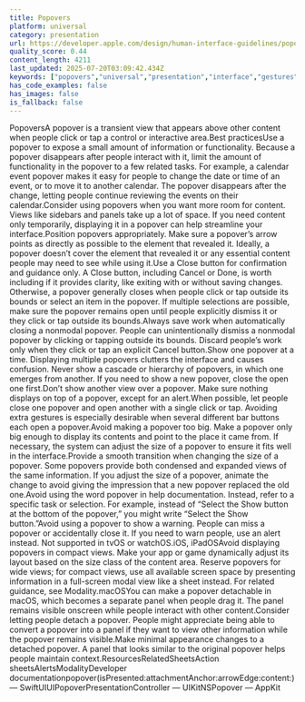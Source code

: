 ```yaml
---
title: Popovers
platform: universal
category: presentation
url: https://developer.apple.com/design/human-interface-guidelines/popovers
quality_score: 0.44
content_length: 4211
last_updated: 2025-07-20T03:09:42.434Z
keywords: ["popovers","universal","presentation","interface","gestures","buttons","system","selection","layout"]
has_code_examples: false
has_images: false
is_fallback: false
---
```


PopoversA popover is a transient view that appears above other content when people click or tap a control or interactive area.Best practicesUse a popover to expose a small amount of information or functionality. Because a popover disappears after people interact with it, limit the amount of functionality in the popover to a few related tasks. For example, a calendar event popover makes it easy for people to change the date or time of an event, or to move it to another calendar. The popover disappears after the change, letting people continue reviewing the events on their calendar.Consider using popovers when you want more room for content. Views like sidebars and panels take up a lot of space. If you need content only temporarily, displaying it in a popover can help streamline your interface.Position popovers appropriately. Make sure a popover’s arrow points as directly as possible to the element that revealed it. Ideally, a popover doesn’t cover the element that revealed it or any essential content people may need to see while using it.Use a Close button for confirmation and guidance only. A Close button, including Cancel or Done, is worth including if it provides clarity, like exiting with or without saving changes. Otherwise, a popover generally closes when people click or tap outside its bounds or select an item in the popover. If multiple selections are possible, make sure the popover remains open until people explicitly dismiss it or they click or tap outside its bounds.Always save work when automatically closing a nonmodal popover. People can unintentionally dismiss a nonmodal popover by clicking or tapping outside its bounds. Discard people’s work only when they click or tap an explicit Cancel button.Show one popover at a time. Displaying multiple popovers clutters the interface and causes confusion. Never show a cascade or hierarchy of popovers, in which one emerges from another. If you need to show a new popover, close the open one first.Don’t show another view over a popover. Make sure nothing displays on top of a popover, except for an alert.When possible, let people close one popover and open another with a single click or tap. Avoiding extra gestures is especially desirable when several different bar buttons each open a popover.Avoid making a popover too big. Make a popover only big enough to display its contents and point to the place it came from. If necessary, the system can adjust the size of a popover to ensure it fits well in the interface.Provide a smooth transition when changing the size of a popover. Some popovers provide both condensed and expanded views of the same information. If you adjust the size of a popover, animate the change to avoid giving the impression that a new popover replaced the old one.Avoid using the word popover in help documentation. Instead, refer to a specific task or selection. For example, instead of “Select the Show button at the bottom of the popover,” you might write “Select the Show button.”Avoid using a popover to show a warning. People can miss a popover or accidentally close it. If you need to warn people, use an alert instead. Not supported in tvOS or watchOS.iOS, iPadOSAvoid displaying popovers in compact views. Make your app or game dynamically adjust its layout based on the size class of the content area. Reserve popovers for wide views; for compact views, use all available screen space by presenting information in a full-screen modal view like a sheet instead. For related guidance, see Modality.macOSYou can make a popover detachable in macOS, which becomes a separate panel when people drag it. The panel remains visible onscreen while people interact with other content.Consider letting people detach a popover. People might appreciate being able to convert a popover into a panel if they want to view other information while the popover remains visible.Make minimal appearance changes to a detached popover. A panel that looks similar to the original popover helps people maintain context.ResourcesRelatedSheetsAction sheetsAlertsModalityDeveloper documentationpopover(isPresented:attachmentAnchor:arrowEdge:content:) — SwiftUIUIPopoverPresentationController — UIKitNSPopover — AppKit